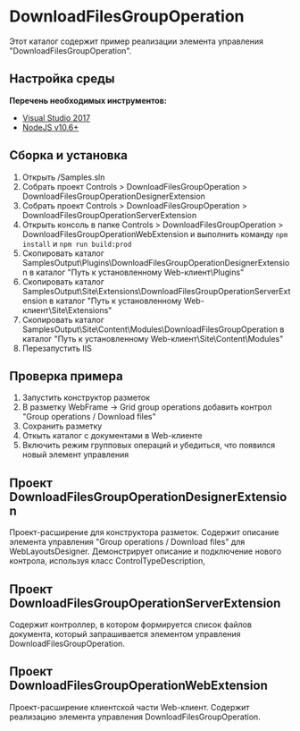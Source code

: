﻿# DownloadFilesGroupOperation

Этот каталог содержит пример реализации элемента управления "DownloadFilesGroupOperation".

## Настройка среды

**Перечень необходимых инструментов:** 
* [Visual Studio 2017](https://www.visualstudio.com)
* [NodeJS v10.6+](https://nodejs.org/en/)

## Сборка и установка

1. Открыть /Samples.sln
2. Собрать проект Controls > DownloadFilesGroupOperation > DownloadFilesGroupOperationDesignerExtension
3. Собрать проект Controls > DownloadFilesGroupOperation > DownloadFilesGroupOperationServerExtension
4. Открыть консоль в папке Controls > DownloadFilesGroupOperation > DownloadFilesGroupOperationWebExtension и выполнить команду `npm install` и `npm run build:prod`
5. Скопировать каталог SamplesOutput\Plugins\DownloadFilesGroupOperationDesignerExtension в каталог "Путь к установленному Web-клиент\Plugins"
6. Скопировать каталог SamplesOutput\Site\Extensions\DownloadFilesGroupOperationServerExtension в каталог "Путь к установленному Web-клиент\Site\Extensions"
7. Скопировать каталог SamplesOutput\Site\Content\Modules\DownloadFilesGroupOperation в каталог "Путь к установленному Web-клиент\Site\Content\Modules"
8. Перезапустить IIS

## Проверка примера

1. Запустить конструктор разметок
2. В разметку WebFrame -> Grid group operations добавить контрол "Group operations / Download files"
3. Сохранить разметку
4. Откыть каталог с документами в Web-клиенте
5. Включить режим групповых операций и убедиться, что появился новый элемент управления

## Проект DownloadFilesGroupOperationDesignerExtension

Проект-расширение для конструктора разметок. Содержит описание элемента управления "Group operations / Download files" для WebLayoutsDesigner.
Демонстрирует описание и подключение нового контрола, используя класс ControlTypeDescription, 

## Проект DownloadFilesGroupOperationServerExtension

Содержит контроллер, в котором формируется список файлов документа, который запрашивается элементом управления DownloadFilesGroupOperation.

## Проект DownloadFilesGroupOperationWebExtension

Проект-расширение клиентской части Web-клиент. Содержит реализацию элемента управления DownloadFilesGroupOperation.
